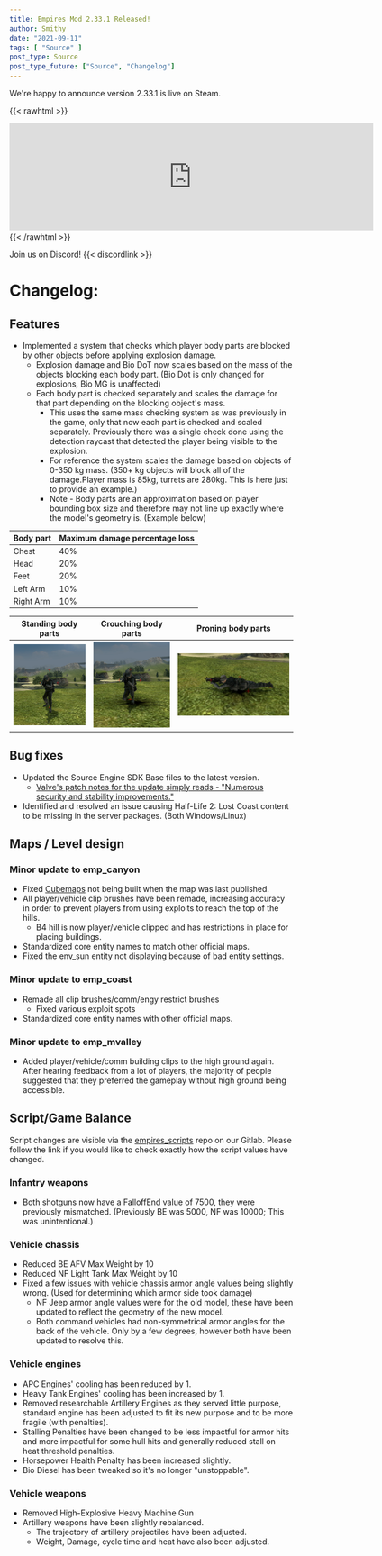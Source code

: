 ```yaml
---
title: Empires Mod 2.33.1 Released!
author: Smithy
date: "2021-09-11"
tags: [ "Source" ]
post_type: Source
post_type_future: ["Source", "Changelog"]
---
```



We're happy to announce version 2.33.1 is live on Steam.

{{< rawhtml >}}
<iframe src="https://store.steampowered.com/widget/17740/" frameborder="0" width="646" height="190"></iframe>
{{< /rawhtml >}}

Join us on Discord! {{< discordlink >}}

# Changelog:

## Features

- Implemented a system that checks which player body parts are blocked by other objects before applying explosion damage.
	- Explosion damage and Bio DoT now scales based on the mass of the objects blocking each body part. (Bio Dot is only changed for explosions, Bio MG is unaffected)
	- Each body part is checked separately and scales the damage for that part depending on the blocking object's mass.
		- This uses the same mass checking system as was previously in the game, only that now each part is checked and scaled separately. Previously there was a single check done using the detection raycast that detected the player being visible to the explosion.
		- For reference the system scales the damage based on objects of 0-350 kg mass. (350+ kg objects will block all of the damage.Player mass is 85kg, turrets are 280kg. This is here just to provide an example.)
		- Note - Body parts are an approximation based on player bounding box size and therefore may not line up exactly where the model's geometry is. (Example below)
		
		
		
| Body part | Maximum damage percentage loss |
|---|---|
| Chest | 40% |
| Head | 20% |
| Feet | 20% |
| Left Arm | 10% |
| Right Arm | 10% |

| Standing body parts | Crouching body parts | Proning body parts |
|---|---|---|
| ![alt_text](Standing_body_parts.png "Note: Chest position is hidden inside player geometry but is in line with the arm positions") | ![alt_text](Crouch_body_parts.png "Note: Chest position is hidden inside player geometry but is in line with the arm positions") | ![alt_text](Prone_body_parts.png "Note: Chest position is hidden inside player geometry but is in line with the arm positions") |


## Bug fixes

- Updated the Source Engine SDK Base files to the latest version.
	- [Valve's patch notes for the update simply reads - "Numerous security and stability improvements."](https://steamcommunity.com/games/320/announcements/detail/2971794942853258240)
- Identified and resolved an issue causing Half-Life 2: Lost Coast content to be missing in the server packages. (Both Windows/Linux)


## Maps / Level design 

### Minor update to emp_canyon

- Fixed [Cubemaps](https://developer.valvesoftware.com/wiki/Cubemaps) not being built when the map was last published.
- All player/vehicle clip brushes have been remade, increasing accuracy in order to prevent players from using exploits to reach the top of the hills.
	- B4 hill is now player/vehicle clipped and has restrictions in place for placing buildings.
- Standardized core entity names to match other official maps.
- Fixed the env_sun entity not displaying because of bad entity settings.

### Minor update to emp_coast

- Remade all clip brushes/comm/engy restrict brushes
	- Fixed various exploit spots
- Standardized core entity names with other official maps.

### Minor update to emp_mvalley

- Added player/vehicle/comm building clips to the high ground again. After hearing feedback from a lot of players, the majority of people suggested that they preferred the gameplay without high ground being accessible.


## Script/Game Balance

Script changes are visible via the [empires_scripts](https://git.empiresmod.com/empires_public/empires_scripts/-/commits/develop) repo on our Gitlab. Please follow the link if you would like to check exactly how the script values have changed.

### Infantry weapons

- Both shotguns now have a FalloffEnd value of 7500, they were previously mismatched. (Previously BE was 5000, NF was 10000; This was unintentional.)

### Vehicle chassis

- Reduced BE AFV Max Weight by 10
- Reduced NF Light Tank Max Weight by 10
- Fixed a few issues with vehicle chassis armor angle values being slightly wrong. (Used for determining which armor side took damage)
	- NF Jeep armor angle values were for the old model, these have been updated to reflect the geometry of the new model.
	- Both command vehicles had non-symmetrical armor angles for the back of the vehicle. Only by a few degrees, however both have been updated to resolve this.

### Vehicle engines

- APC Engines' cooling has been reduced by 1.
- Heavy Tank Engines' cooling has been increased by 1.
- Removed researchable Artillery Engines as they served little purpose, standard engine has been adjusted to fit its new purpose and to be more fragile (with penalties).
- Stalling Penalties have been changed to be less impactful for armor hits and more impactful for some hull hits and generally reduced stall on heat threshold penalties.
- Horsepower Health Penalty has been increased slightly.
- Bio Diesel has been tweaked so it's no longer "unstoppable".

### Vehicle weapons

- Removed High-Explosive Heavy Machine Gun
- Artillery weapons have been slightly rebalanced.
	- The trajectory of artillery projectiles have been adjusted.
	- Weight, Damage, cycle time and heat have also been adjusted.


